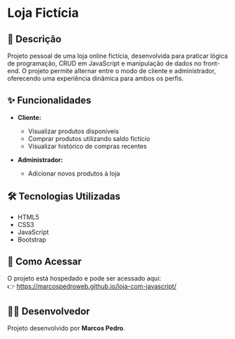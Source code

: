 # Loja Fictícia

## 📘 Descrição

Projeto pessoal de uma loja online fictícia, desenvolvida para praticar lógica de programação, CRUD em JavaScript e manipulação de dados no front-end. O projeto permite alternar entre o modo de cliente e administrador, oferecendo uma experiência dinâmica para ambos os perfis.

## ✨ Funcionalidades

- **Cliente:**
  - Visualizar produtos disponíveis
  - Comprar produtos utilizando saldo fictício
  - Visualizar histórico de compras recentes

- **Administrador:**
  - Adicionar novos produtos à loja

## 🛠️ Tecnologias Utilizadas

- HTML5
- CSS3
- JavaScript
- Bootstrap

## 🚀 Como Acessar

O projeto está hospedado e pode ser acessado aqui:  
👉 https://marcospedroweb.github.io/loja-com-javascript/

## 👨‍💻 Desenvolvedor

Projeto desenvolvido por **Marcos Pedro**.
